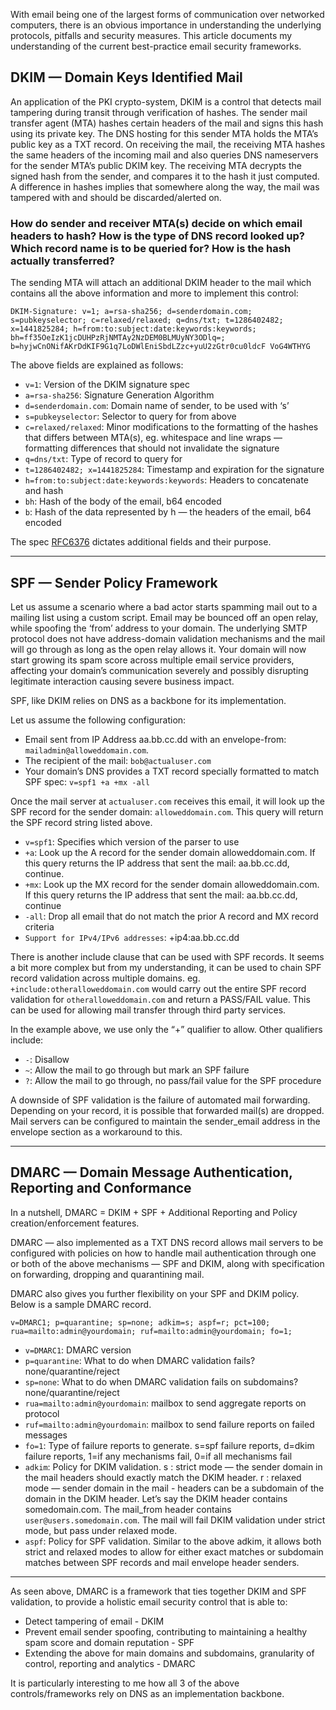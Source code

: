 
With email being one of the largest forms of communication over networked computers, there is an obvious importance in understanding the underlying protocols, pitfalls and security measures. This article documents my understanding of the current best-practice email security frameworks.

## DKIM — Domain Keys Identified Mail
An application of the PKI crypto-system, DKIM is a control that detects mail tampering during transit through verification of hashes. The sender mail transfer agent (MTA) hashes certain headers of the mail and signs this hash using its private key. The DNS hosting for this sender MTA holds the MTA’s public key as a TXT record. On receiving the mail, the receiving MTA hashes the same headers of the incoming mail and also queries DNS nameservers for the sender MTA’s public DKIM key. The receiving MTA decrypts the signed hash from the sender, and compares it to the hash it just computed. A difference in hashes implies that somewhere along the way, the mail was tampered with and should be discarded/alerted on.

### How do sender and receiver MTA(s) decide on which email headers to hash? How is the type of DNS record looked up? Which record name is to be queried for? How is the hash actually transferred?

The sending MTA will attach an additional DKIM header to the mail which contains all the above information and more to implement this control:

`DKIM-Signature: v=1; a=rsa-sha256; d=senderdomain.com; s=pubkeyselector; c=relaxed/relaxed; q=dns/txt; t=1286402482; x=1441825284; h=from:to:subject:date:keywords:keywords;
bh=ff35OeIzK1jcDUHPzRjNMTAy2NzDEM0BLMUyNY3ODlq=;
b=hyjwCnONifAKrDdKIF9G1q7LoDWlEniSbdLZzc+yuU2zGtr0cu0ldcF
VoG4WTHYG`

The above fields are explained as follows:
- `v=1`: Version of the DKIM signature spec
- `a=rsa-sha256`: Signature Generation Algorithm
- `d=senderdomain.com`: Domain name of sender, to be used with ‘s’
- `s=pubkeyselector`: Selector to query for from above
- `c=relaxed/relaxed`: Minor modifications to the formatting of the hashes that differs between MTA(s), eg. whitespace and line wraps — formatting differences that should not invalidate the signature
- `q=dns/txt`: Type of record to query for
- `t=1286402482; x=1441825284`: Timestamp and expiration for the signature
- `h=from:to:subject:date:keywords:keywords`: Headers to concatenate and hash
- `bh`: Hash of the body of the email, b64 encoded
- `b`: Hash of the data represented by h — the headers of the email, b64 encoded

The spec [RFC6376](https://tools.ietf.org/html/rfc6376) dictates additional fields and their purpose.

----------------

## SPF — Sender Policy Framework
Let us assume a scenario where a bad actor starts spamming mail out to a mailing list using a custom script. Email may be bounced off an open relay, while spoofing the ‘from’ address to your domain. The underlying SMTP protocol does not have address-domain validation mechanisms and the mail will go through as long as the open relay allows it. Your domain will now start growing its spam score across multiple email service providers, affecting your domain’s communication severely and possibly disrupting legitimate interaction causing severe business impact.

SPF, like DKIM relies on DNS as a backbone for its implementation.

Let us assume the following configuration:
- Email sent from IP Address aa.bb.cc.dd with an envelope-from: `mailadmin@alloweddomain.com`.
- The recipient of the mail: `bob@actualuser.com`
- Your domain’s DNS provides a TXT record specially formatted to match SPF spec:
`v=spf1 +a +mx -all`

Once the mail server at `actualuser.com` receives this email, it will look up the SPF record for the sender domain: `alloweddomain.com`. This query will return the SPF record string listed above.

- `v=spf1`: Specifies which version of the parser to use
- `+a`: Look up the A record for the sender domain alloweddomain.com. If this query returns the IP address that sent the mail: aa.bb.cc.dd, continue.
- `+mx`: Look up the MX record for the sender domain alloweddomain.com. If this query returns the IP address that sent the mail: aa.bb.cc.dd, continue
- `-all`: Drop all email that do not match the prior A record and MX record criteria
- `Support for IPv4/IPv6 addresses`: +ip4:aa.bb.cc.dd

There is another include clause that can be used with SPF records. It seems a bit more complex but from my understanding, it can be used to chain SPF record validation across multiple domains. eg. `+include:otheralloweddomain.com` would carry out the entire SPF record validation for `otheralloweddomain.com` and return a PASS/FAIL value. This can be used for allowing mail transfer through third party services.

In the example above, we use only the “+” qualifier to allow. Other qualifiers include:
- `-`: Disallow
- `~`: Allow the mail to go through but mark an SPF failure
- `?`: Allow the mail to go through, no pass/fail value for the SPF procedure

A downside of SPF validation is the failure of automated mail forwarding. Depending on your record, it is possible that forwarded mail(s) are dropped. Mail servers can be configured to maintain the sender_email address in the envelope section as a workaround to this.

------------------

## DMARC — Domain Message Authentication, Reporting and Conformance
In a nutshell, DMARC = DKIM + SPF + Additional Reporting and Policy creation/enforcement features.

DMARC — also implemented as a TXT DNS record allows mail servers to be configured with policies on how to handle mail authentication through one or both of the above mechanisms — SPF and DKIM, along with specification on forwarding, dropping and quarantining mail.

DMARC also gives you further flexibility on your SPF and DKIM policy. Below is a sample DMARC record.

`v=DMARC1; p=quarantine; sp=none; adkim=s; aspf=r; pct=100; rua=mailto:admin@yourdomain; ruf=mailto:admin@yourdomain; fo=1;`

- `v=DMARC1`: DMARC version
- `p=quarantine`: What to do when DMARC validation fails? none/quarantine/reject
- `sp=none`: What to do when DMARC validation fails on subdomains? none/quarantine/reject
- `rua=mailto:admin@yourdomain`: mailbox to send aggregate reports on protocol
- `ruf=mailto:admin@yourdomain`: mailbox to send failure reports on failed messages
- `fo=1`: Type of failure reports to generate. s=spf failure reports, d=dkim failure reports, 1=if any mechanisms fail, 0=if all mechanisms fail
- `adkim`: Policy for DKIM validation. s : strict mode — the sender domain in the mail headers should exactly match the DKIM header. r : relaxed mode — sender domain in the mail - headers can be a subdomain of the domain in the DKIM header. Let’s say the DKIM header contains somedomain.com. The mail_from header contains `user@users.somedomain.com`. The mail will fail DKIM validation under strict mode, but pass under relaxed mode.
- `aspf`: Policy for SPF validation. Similar to the above adkim, it allows both strict and relaxed modes to allow for either exact matches or subdomain matches between SPF records and mail envelope header senders.

--------------------------

As seen above, DMARC is a framework that ties together DKIM and SPF validation, to provide a holistic email security control that is able to:
- Detect tampering of email - DKIM
- Prevent email sender spoofing, contributing to maintaining a healthy spam score and domain reputation - SPF
- Extending the above for main domains and subdomains, granularity of control, reporting and analytics - DMARC

It is particularly interesting to me how all 3 of the above controls/frameworks rely on DNS as an implementation backbone.
